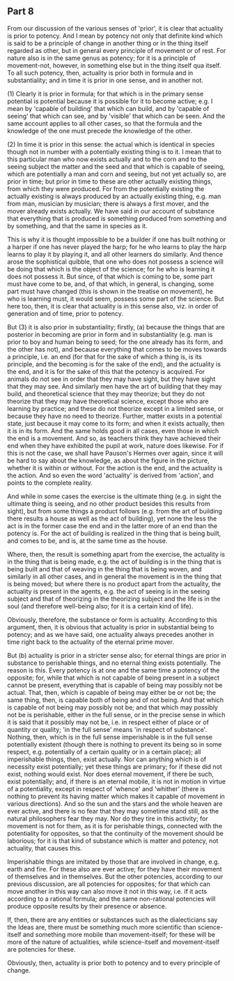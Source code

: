## Part 8

From our discussion of the various senses of 'prior', it is clear that actuality is prior to potency.
And I mean by potency not only that definite kind which is said to be a principle of change in another thing or in the thing itself regarded as other, but in general every principle of movement or of rest.
For nature also is in the same genus as potency; for it is a principle of movement-not, however, in something else but in the thing itself qua itself.
To all such potency, then, actuality is prior both in formula and in substantiality; and in time it is prior in one sense, and in another not.

(1) Clearly it is prior in formula; for that which is in the primary sense potential is potential because it is possible for it to become active; e.g.
I mean by 'capable of building' that which can build, and by 'capable of seeing' that which can see, and by 'visible' that which can be seen.
And the same account applies to all other cases, so that the formula and the knowledge of the one must precede the knowledge of the other.

(2) In time it is prior in this sense: the actual which is identical in species though not in number with a potentially existing thing is to it.
I mean that to this particular man who now exists actually and to the corn and to the seeing subject the matter and the seed and that which is capable of seeing, which are potentially a man and corn and seeing, but not yet actually so, are prior in time; but prior in time to these are other actually existing things, from which they were produced.
For from the potentially existing the actually existing is always produced by an actually existing thing, e.g.
man from man, musician by musician; there is always a first mover, and the mover already exists actually.
We have said in our account of substance that everything that is produced is something produced from something and by something, and that the same in species as it.

This is why it is thought impossible to be a builder if one has built nothing or a harper if one has never played the harp; for he who learns to play the harp learns to play it by playing it, and all other learners do similarly.
And thence arose the sophistical quibble, that one who does not possess a science will be doing that which is the object of the science; for he who is learning it does not possess it.
But since, of that which is coming to be, some part must have come to be, and, of that which, in general, is changing, some part must have changed (this is shown in the treatise on movement), he who is learning must, it would seem, possess some part of the science.
But here too, then, it is clear that actuality is in this sense also, viz.
in order of generation and of time, prior to potency.

But (3) it is also prior in substantiality; firstly, (a) because the things that are posterior in becoming are prior in form and in substantiality (e.g.
man is prior to boy and human being to seed; for the one already has its form, and the other has not), and because everything that comes to be moves towards a principle, i.e.
an end (for that for the sake of which a thing is, is its principle, and the becoming is for the sake of the end), and the actuality is the end, and it is for the sake of this that the potency is acquired.
For animals do not see in order that they may have sight, but they have sight that they may see.
And similarly men have the art of building that they may build, and theoretical science that they may theorize; but they do not theorize that they may have theoretical science, except those who are learning by practice; and these do not theorize except in a limited sense, or because they have no need to theorize.
Further, matter exists in a potential state, just because it may come to its form; and when it exists actually, then it is in its form.
And the same holds good in all cases, even those in which the end is a movement.
And so, as teachers think they have achieved their end when they have exhibited the pupil at work, nature does likewise.
For if this is not the case, we shall have Pauson's Hermes over again, since it will be hard to say about the knowledge, as about the figure in the picture, whether it is within or without.
For the action is the end, and the actuality is the action.
And so even the word 'actuality' is derived from 'action', and points to the complete reality.

And while in some cases the exercise is the ultimate thing (e.g.
in sight the ultimate thing is seeing, and no other product besides this results from sight), but from some things a product follows (e.g.
from the art of building there results a house as well as the act of building), yet none the less the act is in the former case the end and in the latter more of an end than the potency is.
For the act of building is realized in the thing that is being built, and comes to be, and is, at the same time as the house.

Where, then, the result is something apart from the exercise, the actuality is in the thing that is being made, e.g.
the act of building is in the thing that is being built and that of weaving in the thing that is being woven, and similarly in all other cases, and in general the movement is in the thing that is being moved; but where there is no product apart from the actuality, the actuality is present in the agents, e.g.
the act of seeing is in the seeing subject and that of theorizing in the theorizing subject and the life is in the soul (and therefore well-being also; for it is a certain kind of life).

Obviously, therefore, the substance or form is actuality.
According to this argument, then, it is obvious that actuality is prior in substantial being to potency; and as we have said, one actuality always precedes another in time right back to the actuality of the eternal prime mover.

But (b) actuality is prior in a stricter sense also; for eternal things are prior in substance to perishable things, and no eternal thing exists potentially.
The reason is this.
Every potency is at one and the same time a potency of the opposite; for, while that which is not capable of being present in a subject cannot be present, everything that is capable of being may possibly not be actual.
That, then, which is capable of being may either be or not be; the same thing, then, is capable both of being and of not being.
And that which is capable of not being may possibly not be; and that which may possibly not be is perishable, either in the full sense, or in the precise sense in which it is said that it possibly may not be, i.e.
in respect either of place or of quantity or quality; 'in the full sense' means 'in respect of substance'.
Nothing, then, which is in the full sense imperishable is in the full sense potentially existent (though there is nothing to prevent its being so in some respect, e.g.
potentially of a certain quality or in a certain place); all imperishable things, then, exist actually.
Nor can anything which is of necessity exist potentially; yet these things are primary; for if these did not exist, nothing would exist.
Nor does eternal movement, if there be such, exist potentially; and, if there is an eternal mobile, it is not in motion in virtue of a potentiality, except in respect of 'whence' and 'whither' (there is nothing to prevent its having matter which makes it capable of movement in various directions).
And so the sun and the stars and the whole heaven are ever active, and there is no fear that they may sometime stand still, as the natural philosophers fear they may.
Nor do they tire in this activity; for movement is not for them, as it is for perishable things, connected with the potentiality for opposites, so that the continuity of the movement should be laborious; for it is that kind of substance which is matter and potency, not actuality, that causes this.

Imperishable things are imitated by those that are involved in change, e.g.
earth and fire.
For these also are ever active; for they have their movement of themselves and in themselves.
But the other potencies, according to our previous discussion, are all potencies for opposites; for that which can move another in this way can also move it not in this way, i.e.
if it acts according to a rational formula; and the same non-rational potencies will produce opposite results by their presence or absence.

If, then, there are any entities or substances such as the dialecticians say the Ideas are, there must be something much more scientific than science-itself and something more mobile than movement-itself; for these will be more of the nature of actualities, while science-itself and movement-itself are potencies for these.

Obviously, then, actuality is prior both to potency and to every principle of change.

